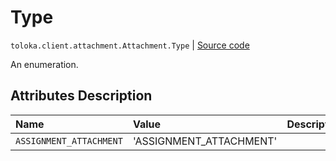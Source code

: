 # Type
`toloka.client.attachment.Attachment.Type` | [Source code](https://github.com/Toloka/toloka-kit/blob/v1.2.0.post1/src/client/attachment.py#L28)

An enumeration.

## Attributes Description

| Name | Value | Description |
| :------| :-----------| :----------| 
`ASSIGNMENT_ATTACHMENT`|'ASSIGNMENT_ATTACHMENT'|
